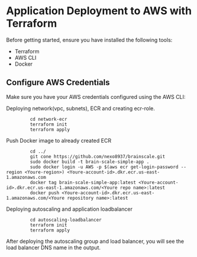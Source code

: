 # Application Deployment to AWS with Terraform

Before getting started, ensure you have installed the following tools:
- Terraform
- AWS CLI
- Docker

## Configure AWS Credentials

Make sure you have your AWS credentials configured using the AWS CLI:

Deploying network(vpc, subnets), ECR and creating ecr-role.
             
             cd network-ecr
             terraform init
             terraform apply

Push Docker image to already created ECR
            
             cd ../
             git cone https://github.com/nexo8937/brainscale.git
             sudo docker build -t brain-scale-simple-app .
             sudo docker login -u AWS -p $(aws ecr get-login-password --region <Youre-region>) <Youre-account-id>.dkr.ecr.us-east-1.amazonaws.com
             docker tag brain-scale-simple-app:latest <Youre-account-id>.dkr.ecr.us-east-1.amazonaws.com/<Youre repo name>:latest
             docker push <Youre-account-id>.dkr.ecr.us-east-1.amazonaws.com/<Youre repository name>:latest

Deploying autoscaling and application loadbalancer

             cd autoscaling-loadbalancer
             terraform init
             terraform apply

After deploying the autoscaling group and load balancer, you will see the load balancer DNS name in the output.
